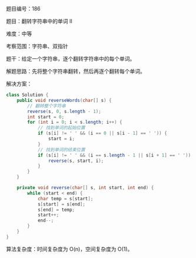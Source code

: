 题目编号：186

题目：翻转字符串中的单词 II

难度：中等

考察范围：字符串、双指针

题干：给定一个字符串，逐个翻转字符串中的每个单词。

解题思路：先将整个字符串翻转，然后再逐个翻转每个单词。

解决方案：

```java
class Solution {
    public void reverseWords(char[] s) {
        // 翻转整个字符串
        reverse(s, 0, s.length - 1);
        int start = 0;
        for (int i = 0; i < s.length; i++) {
            // 找到单词的起始位置
            if (s[i] != ' ' && (i == 0 || s[i - 1] == ' ')) {
                start = i;
            }
            // 找到单词的结束位置
            if (s[i] != ' ' && (i == s.length - 1 || s[i + 1] == ' ')) {
                reverse(s, start, i);
            }
        }
    }

    private void reverse(char[] s, int start, int end) {
        while (start < end) {
            char temp = s[start];
            s[start] = s[end];
            s[end] = temp;
            start++;
            end--;
        }
    }
}
```

算法复杂度：时间复杂度为 O(n)，空间复杂度为 O(1)。